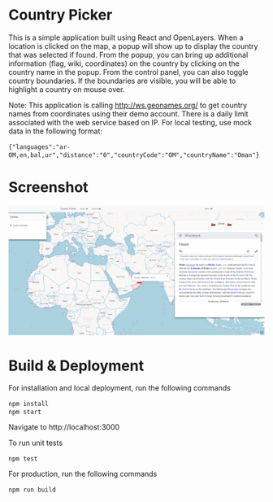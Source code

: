 Country Picker
==

This is a simple application built using React and OpenLayers. When a location is clicked on the map,
a popup will show up to display the country that was selected if found. From the popup, you can bring
up additional information (flag, wiki, coordinates) on the country by clicking on the country name in the popup.
From the control panel, you can also toggle country boundaries. If the boundaries are visible, you will be able 
to highlight a country on mouse over.

Note: This application is calling http://ws.geonames.org/ to get country names from coordinates using their demo
account. There is a daily limit associated with the web service based on IP. For local testing, use mock data in 
the following format:

    {"languages":"ar-OM,en,bal,ur","distance":"0","countryCode":"OM","countryName":"Oman"}

Screenshot
====
![Application Screenshot](/public/img/country-picker-screenshot.png?raw=true "Application Screenshot")


Build & Deployment
===

For installation and local deployment, run the following commands

    npm install
    npm start
    
Navigate to http://localhost:3000

To run unit tests

    npm test

For production, run the following commands

    npm run build


